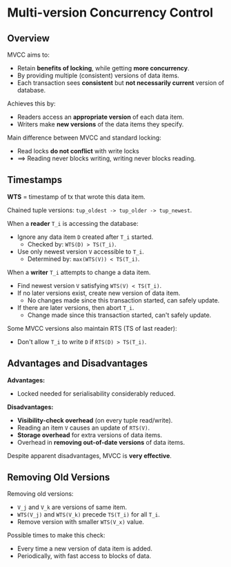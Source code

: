 # Multi-version Concurrency Control
## Overview
MVCC aims to:
- Retain **benefits of locking**, while getting **more concurrency**.
- By providing multiple (consistent) versions of data items.
- Each transaction sees **consistent** but **not necessarily current** version of database.

Achieves this by:
- Readers access an **appropriate version** of each data item.
- Writers make **new versions** of the data items they specify.

Main difference between MVCC and standard locking:
- Read locks **do not conflict** with write locks
- ==> Reading never blocks writing, writing never blocks reading.

## Timestamps
**WTS** = timestamp of tx that wrote this data item.

Chained tuple versions: ``tup_oldest -> tup_older -> tup_newest``.

When a **reader** ``T_i`` is accessing the database:
- Ignore any data item ``D`` created after ``T_i`` started.
    - Checked by: ``WTS(D) > TS(T_i)``.
- Use only newest version ``V`` accessible to ``T_i``.
    - Determined by: ``max(WTS(V)) < TS(T_i)``.

When a **writer** ``T_i`` attempts to change a data item.
- Find newest version ``V`` satisfying ``WTS(V) < TS(T_i)``.
- If no later versions exist, create new version of data item.
    - No changes made since this transaction started, can safely update.
- If there are later versions, then abort ``T_i``.
    - Change made since this transaction started, can't safely update.

Some MVCC versions also maintain RTS (TS of last reader):
- Don't allow ``T_i`` to write ``D`` if ``RTS(D) > TS(T_i)``.

## Advantages and Disadvantages
**Advantages:**
- Locked needed for serialisability considerably reduced.

**Disadvantages:**
- **Visibility-check overhead** (on every tuple read/write).
- Reading an item ``V`` causes an update of ``RTS(V)``.
- **Storage overhead** for extra versions of data items.
- Overhead in **removing out-of-date versions** of data items.

Despite apparent disadvantages, MVCC is **very effective**.

## Removing Old Versions
Removing old versions:
- ``V_j`` and ``V_k`` are versions of same item.
- ``WTS(V_j)`` and ``WTS(V_k)`` precede ``TS(T_i)`` for all ``T_i``.
- Remove version with smaller ``WTS(V_x)`` value.

Possible times to make this check:
- Every time a new version of data item is added.
- Periodically, with fast access to blocks of data.

